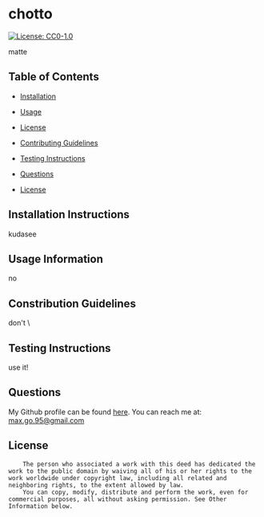 # chotto

[![License: CC0-1.0](https://img.shields.io/badge/License-CC0%201.0-lightgrey.svg)](http://creativecommons.org/publicdomain/zero/1.0/)

matte

## Table of Contents

* [Installation](#installation)

* [Usage](#usage)

* [License](#license)

* [Contributing Guidelines](#contributing)

* [Testing Instructions](#tests)

* [Questions](#questions)

* [License](#license)
## Installation Instructions <a name="installation"></a>
kudasee

## Usage Information <a name="usage"></a>
no

## Constribution Guidelines <a name="contributing"></a>
don't \

## Testing Instructions <a name="tests"></a>
use it!
## Questions <a name="questions"></a>
My Github profile can be found [here](https://github.com/smg061). 
You can reach me at: max.go.95@gmail.com
## License <a name="license"></a>
 
        The person who associated a work with this deed has dedicated the work to the public domain by waiving all of his or her rights to the work worldwide under copyright law, including all related and neighboring rights, to the extent allowed by law.
        You can copy, modify, distribute and perform the work, even for commercial purposes, all without asking permission. See Other Information below.